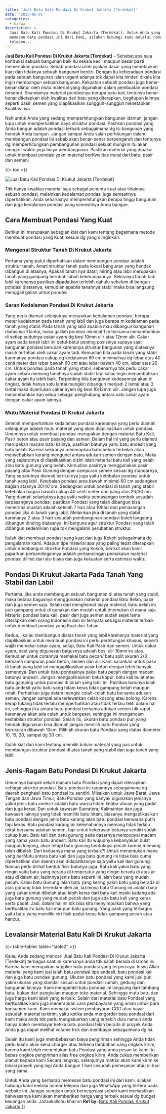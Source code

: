 ```yaml
---
title: 'Jual Batu Kali Pondasi Di Krukut Jakarta [Terdekat]'
date: '2025-06-01'
categories:
  - harga
description: >-
  Jual Batu Kali Pondasi Di Krukut Jakarta [Terdekat]. Untuk Anda yang berharap
  memesan batu pondasi ini dari kami, silakan hubungi kami melalui nomor
  telepon...
---
```


**Jual Batu Kali Pondasi Di Krukut Jakarta \[Terdekat\]** – Sehebat apa saja kontruksi sebuah bangunan baik itu sekala kecil maupun besar pasti memerlukan pondasi. Sebab pondasi ialah pijakan dasar yang menetapkan kuat dan tidaknya sebuah bangunan berdiri. Dengan itu keberadaan pondasi pada sebuah bangunan ialah urgent adanya tdk dapat kita hindari dikala kita ingin membangun sebuah bangunan. Kekuatan sebuah pondasi juga benar-benar diatur oleh mutu material yang digunakan dalam pembuatan pondasi tersebut. Seandainya material pondasinya berupa batu kali, tentunya benar-benar ditetapkan oleh kwalitas dari batu yang diterapkan, begitupun lainnya seperti pasir, semen yang diaplikasikan sungguh-sungguh menetapkan Kualitas nya.

Nah untuk Anda yang sedang memperhitungkan bangunan idaman, jangan lupa untuk memperhatikan daya struktur pondasi. Pastikan pondasi yang Anda bangun adalah pondasi terbaik sebagaimana dg isi bangunan yang hendak Anda bangun. Jangan sampai Anda salah perhitungan dalam membangun pondasi ini sebab akan benar-benar berpengaruh dan tentunya dg memperhitungkan pembangunan pondasi sekuat mungkin itu akan mengirit waktu juga biaya pembangunan. Pastikan material yang dipakai untuk membuat pondasi yakni material berKwalitas mulai dari batu, pasir dan semen.

{{< toc >}}

![Jual Batu Kali Pondasi Di Krukut Jakarta [Terdekat]](/images/jual-batu-kali-11.png)

Tdk hanya kwalitas material saja sebagai penentu kuat atau tidaknya sebuah pondasi, melainkan kedalaman pondasi juga semestinya diperhatikan. Anda seharusnya memperhitungkan berapa tinggi bangunan dan juga kedalaman pondasi yang semestinya Anda bangun.

## Cara Membuat Pondasi Yang Kuat

Berikut ini merupakan sebagian kiat dari kami tentang bagaimana metode membuat pondasi yang Kuat, sesuai dg yang diinginkan.

### Mengenal Struktur Tanah Di Krukut Jakarta

Pertama yang patut diperhatikan dalam membangun pondasi adalah struktur tanah. Amati struktur tanah pada lokasi bangunan yang hendak dibangun di atasnya, Apakah tanah nya datar, miring atau labil merupakan tanah yang gampang berubah-ubah keberadaannya. Sekiranya tanah tadi labil karenanya pastikan dipadatkan terlebih dahulu sebelum di bangun pondasi diatasnya, kemudian apabila tanahnya stabil maka bisa langsung menggali galian untuk pondasi.

### Saran Kedalaman Pondasi Di Krukut Jakarta

Yang perlu diamati selanjutnya merupakan kedalaman pondasi, berapa meter kedalaman pada tanah yang labil dan juga berapa m kedalaman pada tanah yang stabil. Pada tanah yang labil apabila mau dibangun bangunan diatasnya 1 lantai, maka galilah pondasi minimal 1 m bersama menambahkan di setiap sudutnya cakar ayam dg besi 10mm ulir atau 12mm ulir. Cakar ayam pada tanah labil ini betul-betul penting posisinya supaya saat bangunan pondasi berubah karenanya struktur bangunan yang diatasnya masih tertahan oleh cakar ayam tadi. Kemudian bila pada tanah yang stabil karenanya pondasi cukup dg kedalaman 60 cm minimalnya dg lebar atas 40 centi meter dan lebar bawah 60 cm atau lebar bawah 40 cm, lebar atas 20 cm. Untuk pondasi pada tanah yang stabil, sebenarnya tdk perlu cakar ayam sebab memang tanahnya sudah stabil tapi kalau ingin menambahkan cakar ayam itu lebih baik. Terpenting bila bangunan kedepannya akan di tingkat, tidak hanya satu lantai mungkin dibangun menjadi 2 lantai atau 3 lantai maka diperlukan cakar ayam dg besi 10/12mm ulir. Jangan lupa juga menambahkan kan selup sebagai penghubung antara satu cakar ayam dengan cakar ayam lainnya.

### Mutu Material Pondasi Di Krukut Jakarta

Setelah memperhatikan kedalaman pondasi karenanya yang perlu diamati selanjutnya adalah mutu material yang akan diaplikasikan untuk pondasi. Umumnya untuk membuat pondasi merupakan dengan material Batu Kali, Pasir beton atau pasir pasang dan semen. Dalam hal ini yang perlu diamati merupakan macam batu kalinya, pastikan batunya yaitu batu andesit yang batu belah. Karena sekiranya menerapkan batu belum terbelah akan menyebabkan kurang mengunci antara adukan semen dengan batu. Maka yang sepatutnya di diaplikasikan disini ialah material batu kali yang belah atau batu gunung yang belah. Kemudian pasirnya menggunakan pasir pasang atau Pasir Gunung dengan campuran semen sesuai dg standarnya, Yang sepatutnya diamati berikutnya juga yaitu ketebalan pondasi untuk tanah yang labil. Ketebalan pondasi area bawah minimal 60 cm sedangkan bagian atasnya 30/40 cm. Sedangkan untuk pondasi di tanah yang stabil ketebalan bagian bawah cukup 40 centi meter dan yang atas 20/30 cm. Yang diamati selanjutnya juga yaitu waktu pemasangan tembok sesudah terpasangnya pondasi, pastikan Pondasi yang telah dibangun bisa menerima muatan adalah setelah 7 hari atau 10hari dari pemasangan pondasi jika di tanah yang labil. Melainkan jika di tanah yang stabil karenanya 2 atau 3 hari sesudah pembangunan pondasi boleh langsung dibangun dinding diatasnya. Ini berguna agar struktur Pondasi yang telah dibangun sedemikian rupa tdk mengalami perubahan struktur.

Itulah kiat membuat pondasi yang kuat dan juga Kokoh sebagaimana dg pengalaman kami. Adapun tipe material apa yang paling tepat diterapkan untuk membangun struktur Pondasi yang Kokoh, berikut akan kami paparkan perbandingannya adalah perbandingan pemakaian material pondasi dilihat dari sisi biaya dan juga kekuatan serta estimasi waktu.

## Pondasi Di Krukut Jakarta Pada Tanah Yang Stabil dan Labil

Pertama, jika anda membangun sebuah bangunan di atas tanah yang stabil, maka betapa bagusnya menggunakan material pondasi Batu Belah, pasir dan juga semen saja. Selain dari menghemat biaya material, batu belah ini pun gampang untuk di gunakan dan mudah untuk ditemukan di mana saja. Material pondasi batu kali, pasir dan juga semen sudah sejak lama diterapkan oleh orang Indonesia dan ini ternyata sebagai material terbaik untuk membuat pondasi yang Kuat dan Tahan.

Kedua, jikalau membangun diatas tanah yang labil karenanya material yang diaplikasikan untuk membuat pondasi ini perlu perhitungan khusus; seperti wajib memakai cakar ayam, selup, Batu Kali Pasir dan semen. Untuk cakar ayam, besi yang digunakan bagusnya adalah besi ulir 10mm ke atas. Kemudian untuk corannya memakai batu pecah/ batu split ukuran 2/3 bersama campuran pasir beton, semen dan air. Kami sarankan untuk pasir di tanah yang labil ini mengaplikasikan pasir beton dengan lebih banyak semennya. Dan untuk batu pondasinya pakai batu pecah dengan macam batunya andesit. Jangan mengaplikasikan batu kapur, batu kali bulat atau batu gamping untuk pondasi di tanah yang labil ini. Pastikan batunya ialah batu andesit yaitu batu yang hitam keras tidak gampang belah maupun retak. Perhatikan juga dalam mengisi celah-celah batu bersama adukan semen, Jangan sampai ada terlewatkan celah kosong atau bolong. Karena kerap tukang tidak terlalu memperhatikan atau tidak terlalu teliti dalam hal ini, sehingga jika antara batu pondasi bersama adukan semen tdk rapat karenanya akan ada celah untuk bergeser, sehingga ini mengancam kestabilan struktur pondasi. Selain itu, ukuran batu pondasi pun yang hendak digunakan bisa diamati jangan memilih batu Pondasi yang berukuran dibawah 10cm. Pilihlah ukuran batu Pondasi yang diatas diameter 10, 15, 20, sampai dg 30 cm.

Itulah kiat dari kami tentang memilih bahan material yang pas untuk membangun struktur pondasi di atas tanah yang stabil dan juga tanah yang labil.

## Jenis-Ragam Batu Pondasi Di Krukut Jakarta

Umumnya banyak sekali macam batu Pondasi yang dapat diterapkan sebagai struktur pondasi. Batu pondasi ini ragamnya sebagaimana dg daerah penghasil batu pondasi itu sendiri. Misalkan untuk Jawa Barat, Jawa Tengah dan Jawa Timur, Batu Pondasi yang banyak digunakan jenisnya yakni jenis batu andesit adalah batu warna hitam keabu-abuan yang padat dan juga keras. Dan untuk kawasan Sumatera, Kalimantan dan juga kawasan lainnya yang tidak memiliki batu hitam, biasanya mengaplikasikan batu pondasi dengan jenis batu karang ialah batu pondasi berwarna putih tapi keras. Batu pondasi karang ini kelemahannya memang tidak terlalu rekat bersama adukan semen, tapi untuk kekerasan batunya sendiri sudah cukup kuat. Batu kali dan batu gunung pada dasarnya mempunyai macam yang sama yakni batu andesit. Batu kali itu wujudnya kebanyakan bulat maupun lonjong, akan tetapi batu gunung bentuknya pecah karena memang telah dibelah. Dari keduanya mana yang terbaik?! Untuk menentukan mana yang berMutu antara batu kali dan juga batu gunung ini tidak bisa cuma diperhatikan dari daerah asal didapatkannya saja yaitu kali dan gunung. Namun perlu dilihat bentuk fisik batunya juga. Batu kali yakni batu yang dingin yaitu batu yang berada di temperatur yang dingin berada di atas air atau di dalam air, lazimnya jenis batu seperti ini ialah batu yang mudah pecah. Kalau batu Gunung ialah batu yang kering yakni batu yang berada di atas gunung tidak terendam oleh air, lazimnya batu Gunung ini adalah batu yang sukar untuk dibelah atau lebih keras dari batu kali meski kadang ada juga batu gunung yang mudah pecah dan juga ada batu kali yang keras serta padat. Jadi, dalam hal ini tdk bisa kita menyimpulkan bahwa yang berKualitas itu batu kali maupun batu gunung. Yang pasti yang terbagus yaitu batu yang memiliki ciri fisik padat keras tidak gampang pecah atau hancur.

## Levalansir Material Batu Kali Di Krukut Jakarta

{{< table-tables table="table2" >}}

Kalau Anda sedang mencari Jual Batu Kali Pondasi Di Krukut Jakarta \[Terdekat\] terbagus saat ini karenanya anda tdk salah berada di laman ini. Karena kami merupakan supplier batu pondasi yang terpercaya. Insya Allah material yang kami jual ialah batu pondasi tipe andesit, batu pondasi kali dan juga batu pondasi gunung. Ukuran batu pondasi yang kami jual pun yakni ukuran yang standar sesuai untuk pondasi rumah, gedung dan bangunan lainnya. Kami mengambil batu pondasi ini langsung dari tambang batu, bukan dari pangkalan maupun toko material. Sehingga mutu batu dan juga harga kami ialah yang terbaik. Selain dari material batu Pondasi yang berKualitas kami juga menerapkan cara pembayaran yang aman untuk para konsumen kami. Kami memakai sistem pembayaran COD atau bayar sesudah material terkirim, yaitu ketika anda mengorder batu pondasi dari kami maka anda tdk perlu mengeluarkan uang terlebih dulu namun anda hanya boleh membayar ketika batu pondasi telah berada di proyek Anda. Anda juga dapat melihat volume truk dan membayar sebagaimana dg isi.

Selain itu kami juga membebaskan biaya pengiriman sehingga Anda tidak perlu kuatir akan kena charger atau terkena tambahan uang ongkos kirim, karena kami telah menentukan batu Pondasi yang anda pesan ke kami itu bebas ongkos pengiriman alias free ongkos kirim. Anda cukup memberikan alamat kepada kami Secara lengkap, selanjutnya matrial akan kami kirim ke lokasi proyek yang lagi Anda bangun 1 hari sesudah pemesanan atau di hari yang sama.

Untuk Anda yang berharap memesan batu pondasi ini dari kami, silakan hubungi kami melalui nomor telepon dan juga WhatsApp yang tertera pada website ini. Jangan sungkan untuk bernegosiasi sebab kami memastikan bahwasanya kami akan memberikan harga yang terbaik sesuai dg budget keuangan anda. Jazaakallohu khairan
**Ref by:** [Batu Kali Pondasi Krukut Jakarta []](https://id.wikipedia.org/wiki/Batu)
